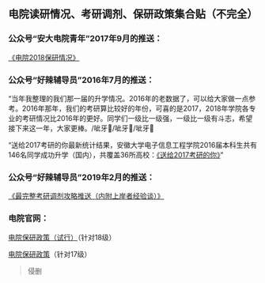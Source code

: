 ## 电院读研情况、考研调剂、保研政策集合贴（不完全）

### 公众号“安大电院青年”2017年9月的推送：

[《电院2018保研情况》](https://mp.weixin.qq.com/s/5MIAGlRAS84WUUtWt57TLA)

### 公众号“好辣辅导员”2016年7月的推送：

“当年我整理的我们那一届的升学情况。2016年的老数据了，可以给大家做一点参考。2016年那年，我们的考研算比较好的年份，可喜的是2017，2018年学院各专业的考研情况比2016年的更好。同学们一级比一级强，一级比一级有斗志，希望接下来这一年，大家更棒。/呲牙/呲牙/呲牙

“送给2017考研的你最新统计结果，安徽大学电子信息工程学院2016届本科生共有146名同学成功升学（国内），共覆盖36所高校：[《送给2017考研的你》](https://mp.weixin.qq.com/s?scene=22&mid=2457858918&sn=4bc5640fc39931069a093b0d13177c21&idx=1&__biz=MzAxMTEyMTMzMg%3D%3D&srcid=0214SmV6okYhO2vbSYKwxFQX&mpshare=1#rd)”

### 公众号“好辣辅导员”2019年2月的推送：

[《最完整考研调剂攻略推送（内附上岸者经验谈）》](https://mp.weixin.qq.com/s/PdqZDvhXCSWaSkjydGx89Q)

### 电院官网：

[电院保研政策（试行）](http://dy.ahu.edu.cn/2020/1109/c16574a249238/page.htm)（针对18级）

[电院保研政策](http://dy.ahu.edu.cn/2020/0922/c11062a245285/page.htm)（针对17级）

> 侵删

